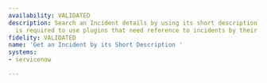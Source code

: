 ```yaml
---
availability: VALIDATED
description: Search an Incident details by using its short description, this plugin
  is required to use plugins that need reference to incidents by their number.
fidelity: VALIDATED
name: 'Get an Incident by its Short Description '
systems:
- servicenow

---
```


